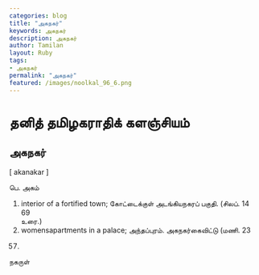 ```yaml
---  
categories: blog  
title: "அகநகர்"
keywords: அகநகர்  
description: அகநகர்
author: Tamilan  
layout: Ruby  
tags:     
- அகநகர்
permalink: "அகநகர்"  
featured: /images/noolkal_96_6.png  
--- 
```

# தனித் தமிழகராதிக் களஞ்சியம்
## அகநகர்

[ akanakar ]  
  
பெ. அகம்  
1. interior of a fortified town; கோட்டைக்குள் அடங்கியநகரப் பகுதி. (சிலப். 14  
69  
உரை.)  
2. womensapartments in a palace; அந்தப்புரம். அகநகர்கைவிட்டு (மணி. 23  
57)  
நகருள்